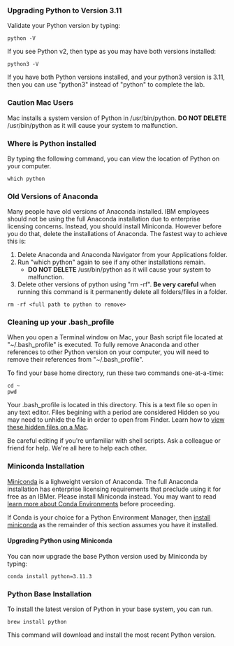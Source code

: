 ### Upgrading Python to Version 3.11
Validate your Python version by typing:
```
python -V
```
If you see Python v2, then type as you may have both versions installed:
```
python3 -V
```
If you have both Python versions installed, and your python3 version is 3.11, then you can use "python3" instead of "python" to complete the lab.

### Caution Mac Users
Mac installs a system version of Python in /usr/bin/python.  **DO NOT DELETE** /usr/bin/python as it will cause your system to malfunction.

### Where is Python installed
By typing the following command, you can view the location of Python on your computer.
```
which python
```
### Old Versions of Anaconda
Many people have old versions of Anaconda installed.  IBM employees should not be using the full Anaconda installation due to enterprise licensing concerns.  Instead, you should install Miniconda.  However before you do that, delete the installations of Anaconda.  The fastest way to achieve this is:

1. Delete Anaconda and Anaconda Navigator from your Applications folder.
2. Run "which python" again to see if any other installations remain.
   - **DO NOT DELETE** /usr/bin/python as it will cause your system to malfunction.
3. Delete other versions of python using "rm -rf".  **Be very careful** when running this command is it permanently delete all folders/files in a folder.
```
rm -rf <full path to python to remove>
```

### Cleaning up your .bash_profile
When you open a Terminal window on Mac, your Bash script file located at "~/.bash_profile" is executed.  To fully remove Anaconda and other references to other Python version on your computer, you will need to remove their references from "~/.bash_profile".

To find your base home directory, run these two commands one-at-a-time:
```
cd ~
pwd
```
Your .bash_profile is located in this directory.  This is a text file so open in any text editor.  Files begining with a period are considered Hidden so you may need to unhide the file in order to open from Finder.  Learn how to [view these hidden files on a Mac](https://www.macworld.com/article/671158/how-to-show-hidden-files-on-a-mac.html).

Be careful editing if you're unfamiliar with shell scripts.  Ask a colleague or friend for help.  We're all here to help each other.   


### Miniconda Installation
[Miniconda](https://conda.io/miniconda.html) is a lighweight version of Anaconda.  The full Anaconda installation has enterprise licensing requirements that preclude using it for free as an IBMer. Please install Miniconda instead.  You may want to read [learn more about Conda Environments](https://whiteboxml.com/blog/the-definitive-guide-to-python-virtual-environments-with-conda) before proceeding.

If Conda is your choice for a Python Environment Manager, then [install miniconda](https://docs.conda.io/en/latest/miniconda.html) as the remainder of this section assumes you have it installed.

#### Upgrading Python using Miniconda
You can now upgrade the base Python version used by Miniconda by typing:
```
conda install python=3.11.3
```

### Python Base Installation
To install the latest version of Python in your base system, you can run. 
```
brew install python
```
This command will download and install the most recent Python version.

